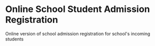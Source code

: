 # Online School Student Admission Registration
Online version of school admission registration for school's incoming students


